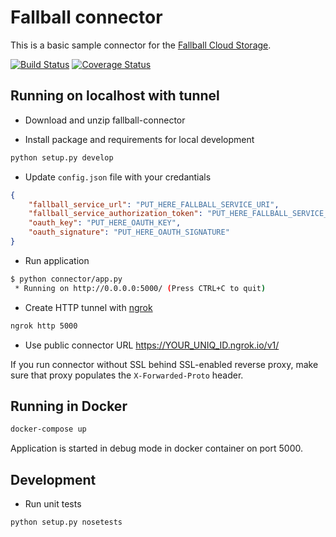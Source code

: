 # Fallball connector

This is a basic sample connector for the [Fallball Cloud Storage](https://github.com/ingrammicro/fallball-service).

[![Build Status](https://travis-ci.org/ingrammicro/fallball-connector.svg?branch=master)](https://travis-ci.org/ingrammicro/fallball-connector)
[![Coverage Status](https://coveralls.io/repos/github/ingrammicro/fallball-connector/badge.svg?branch=master)](https://coveralls.io/github/ingrammicro/fallball-connector?branch=master)

## Running on localhost with tunnel

* Download and unzip fallball-connector

* Install package and requirements for local development

```bash
python setup.py develop
```

* Update `config.json` file with your credantials

```json
{
    "fallball_service_url": "PUT_HERE_FALLBALL_SERVICE_URI",
    "fallball_service_authorization_token": "PUT_HERE_FALLBALL_SERVICE_AUTHORIZATION_TOKEN",
    "oauth_key": "PUT_HERE_OAUTH_KEY",
    "oauth_signature": "PUT_HERE_OAUTH_SIGNATURE"
}
```

* Run application

```bash
$ python connector/app.py
 * Running on http://0.0.0.0:5000/ (Press CTRL+C to quit)
```

* Create HTTP tunnel with [ngrok](https://ngrok.io)

```bash
ngrok http 5000
```

* Use public connector URL <https://YOUR_UNIQ_ID.ngrok.io/v1/>

If you run connector without SSL behind SSL-enabled reverse proxy, make sure that proxy populates the `X-Forwarded-Proto` header.

## Running in Docker

```bash
docker-compose up
```

Application is started in debug mode in docker container on port 5000.

## Development

* Run unit tests

```bash
python setup.py nosetests
```
